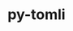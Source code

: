 ---
title: "py-tomli"
layout: cache
categories: [package, develop]
meta: {"compilers": ["apple-clang@=16.0.0", "gcc@=10.2.1", "gcc@=10.5.0", "gcc@=11.1.0", "gcc@=11.4.0", "gcc@=13.2.0", "gcc@=13.3.0", "gcc@=7.3.1", "gcc@=7.5.0", "gcc@=9.4.0", "oneapi@=2024.2.1"], "num_specs": 150, "num_specs_by_stack": {"aws-isc": 2, "aws-isc-aarch64": 2, "data-vis-sdk": 3, "developer-tools": 4, "developer-tools-aarch64-linux-gnu": 2, "developer-tools-darwin": 6, "developer-tools-manylinux2014": 1, "developer-tools-x86_64_v3-linux-gnu": 2, "e4s": 23, "e4s-neoverse-v2": 9, "e4s-neoverse_v1": 8, "e4s-oneapi": 27, "e4s-power": 3, "e4s-rocm-external": 3, "hep": 7, "ml-darwin-aarch64-mps": 16, "ml-linux-aarch64-cpu": 16, "ml-linux-aarch64-cuda": 16, "ml-linux-x86_64-cpu": 16, "ml-linux-x86_64-cuda": 16, "ml-linux-x86_64-rocm": 16, "radiuss": 6, "root": 150}, "oss": ["amzn2", "centos7", "rhel8", "sequoia", "ubuntu18.04", "ubuntu20.04", "ubuntu22.04", "ubuntu24.04"], "platforms": ["darwin", "linux"], "stacks": ["aws-isc", "aws-isc-aarch64", "data-vis-sdk", "developer-tools", "developer-tools-aarch64-linux-gnu", "developer-tools-darwin", "developer-tools-manylinux2014", "developer-tools-x86_64_v3-linux-gnu", "e4s", "e4s-neoverse-v2", "e4s-neoverse_v1", "e4s-oneapi", "e4s-power", "e4s-rocm-external", "hep", "ml-darwin-aarch64-mps", "ml-linux-aarch64-cpu", "ml-linux-aarch64-cuda", "ml-linux-x86_64-cpu", "ml-linux-x86_64-cuda", "ml-linux-x86_64-rocm", "radiuss", "root"], "targets": ["aarch64", "neoverse_v1", "neoverse_v2", "ppc64le", "x86_64_v3"], "versions": ["2.0.1"]}
spec_details: [{"compiler": "apple-clang@=16.0.0", "hash": "254vhxogdg77mahjcnix6u5vkoxbqcy4", "os": "sequoia", "platform": "darwin", "size": "-", "stacks": ["developer-tools-darwin", "root"], "target": "aarch64", "variants": ["build_system=python_pip"], "versions": ["2.0.1"]}, {"compiler": "gcc@=7.3.1", "hash": "27lkkbmnj3j5ktnel4k6fvl4si2kxxqo", "os": "amzn2", "platform": "linux", "size": "-", "stacks": ["aws-isc", "root"], "target": "x86_64_v3", "variants": ["build_system=python_pip"], "versions": ["2.0.1"]}, {"compiler": "oneapi@=2024.2.1", "hash": "2khunwmtns6pp4j24enexnwflgz3bixt", "os": "ubuntu22.04", "platform": "linux", "size": "-", "stacks": ["e4s-oneapi", "root"], "target": "x86_64_v3", "variants": ["build_system=python_pip"], "versions": ["2.0.1"]}, {"compiler": "gcc@=11.4.0", "hash": "2ojbifi5gpekkygwko4zsqmvqofuqopi", "os": "ubuntu22.04", "platform": "linux", "size": "-", "stacks": ["e4s-neoverse-v2", "root"], "target": "neoverse_v2", "variants": ["build_system=python_pip"], "versions": ["2.0.1"]}, {"compiler": "gcc@=11.4.0", "hash": "2uiic7o5fuv2k52iulgxuusewycvrdrl", "os": "ubuntu22.04", "platform": "linux", "size": "-", "stacks": ["hep", "root"], "target": "x86_64_v3", "variants": ["build_system=python_pip"], "versions": ["2.0.1"]}, {"compiler": "gcc@=11.4.0", "hash": "2unwl752wvl7uyeci63ghio35kjsmw3v", "os": "ubuntu22.04", "platform": "linux", "size": "-", "stacks": ["e4s", "root"], "target": "x86_64_v3", "variants": ["build_system=python_pip"], "versions": ["2.0.1"]}, {"compiler": "gcc@=11.4.0", "hash": "3bmhgtyjpfigvodz5xsog7aaff7ybbwf", "os": "ubuntu22.04", "platform": "linux", "size": "-", "stacks": ["e4s-neoverse-v2", "root"], "target": "neoverse_v2", "variants": ["build_system=python_pip"], "versions": ["2.0.1"]}, {"compiler": "gcc@=11.4.0", "hash": "3eiz7fms6x2ewelfbaidxg6qullfeeqd", "os": "ubuntu22.04", "platform": "linux", "size": "-", "stacks": ["hep", "root"], "target": "x86_64_v3", "variants": ["build_system=python_pip"], "versions": ["2.0.1"]}, {"compiler": "gcc@=7.5.0", "hash": "3lngh5ovyuvon4az537hmiu3lbcekvwm", "os": "ubuntu18.04", "platform": "linux", "size": "-", "stacks": ["radiuss", "root"], "target": "x86_64_v3", "variants": ["build_system=python_pip"], "versions": ["2.0.1"]}, {"compiler": "gcc@=7.5.0", "hash": "3nj273pnnbv44ygmmqxrg4azogromvjl", "os": "ubuntu18.04", "platform": "linux", "size": "-", "stacks": ["radiuss", "root"], "target": "x86_64_v3", "variants": ["build_system=python_pip"], "versions": ["2.0.1"]}, {"compiler": "gcc@=11.4.0", "hash": "3qpruk6mwtg4unhudsgrhahjy2k6qptv", "os": "ubuntu22.04", "platform": "linux", "size": "-", "stacks": ["e4s", "e4s-rocm-external", "root"], "target": "x86_64_v3", "variants": ["build_system=python_pip"], "versions": ["2.0.1"]}, {"compiler": "oneapi@=2024.2.1", "hash": "3zygbelzk4l2tqxknupsg23uwojy7bas", "os": "ubuntu22.04", "platform": "linux", "size": "-", "stacks": ["e4s-oneapi", "root"], "target": "x86_64_v3", "variants": ["build_system=python_pip"], "versions": ["2.0.1"]}, {"compiler": "gcc@=11.1.0", "hash": "4bz4oo6ob32jifl73hmwsjyupcmxms4t", "os": "ubuntu20.04", "platform": "linux", "size": "-", "stacks": ["data-vis-sdk", "root"], "target": "x86_64_v3", "variants": ["build_system=python_pip"], "versions": ["2.0.1"]}, {"compiler": "gcc@=13.2.0", "hash": "4c225l5qyocdt5doerbkfvij3niqlty3", "os": "ubuntu24.04", "platform": "linux", "size": "-", "stacks": ["ml-linux-x86_64-cpu", "ml-linux-x86_64-cuda", "ml-linux-x86_64-rocm", "root"], "target": "x86_64_v3", "variants": ["build_system=python_pip"], "versions": ["2.0.1"]}, {"compiler": "apple-clang@=16.0.0", "hash": "4gxj3hg6rjar5xv4mn4pvkow56tja7xx", "os": "sequoia", "platform": "darwin", "size": "-", "stacks": ["developer-tools-darwin", "root"], "target": "aarch64", "variants": ["build_system=python_pip"], "versions": ["2.0.1"]}, {"compiler": "gcc@=11.4.0", "hash": "4hw3fjpj6jls42gbzfmfyszw5a2w3l3o", "os": "ubuntu22.04", "platform": "linux", "size": "-", "stacks": ["e4s", "root"], "target": "x86_64_v3", "variants": ["build_system=python_pip"], "versions": ["2.0.1"]}, {"compiler": "gcc@=7.3.1", "hash": "4sdmbnncphepgvc7e3cewsp5rl5uhzdu", "os": "amzn2", "platform": "linux", "size": "-", "stacks": ["aws-isc-aarch64", "root"], "target": "aarch64", "variants": ["build_system=python_pip"], "versions": ["2.0.1"]}, {"compiler": "gcc@=11.4.0", "hash": "5buujevabeinpaxyqnckhqal2v4imnsl", "os": "ubuntu22.04", "platform": "linux", "size": "-", "stacks": ["e4s", "root"], "target": "x86_64_v3", "variants": ["build_system=python_pip"], "versions": ["2.0.1"]}, {"compiler": "gcc@=11.4.0", "hash": "5j527m25iorxpoglufpmso7hhacenmz2", "os": "ubuntu22.04", "platform": "linux", "size": "-", "stacks": ["e4s", "root"], "target": "x86_64_v3", "variants": ["build_system=python_pip"], "versions": ["2.0.1"]}, {"compiler": "apple-clang@=16.0.0", "hash": "5j6j5o6dngs5bg2rhmxn4c5tuziiuchw", "os": "sequoia", "platform": "darwin", "size": "-", "stacks": ["ml-darwin-aarch64-mps", "root"], "target": "aarch64", "variants": ["build_system=python_pip"], "versions": ["2.0.1"]}, {"compiler": "gcc@=13.2.0", "hash": "5matsrjw773tzqajbhtwom3dev3sugha", "os": "ubuntu24.04", "platform": "linux", "size": "-", "stacks": ["ml-linux-x86_64-cpu", "ml-linux-x86_64-cuda", "ml-linux-x86_64-rocm", "root"], "target": "x86_64_v3", "variants": ["build_system=python_pip"], "versions": ["2.0.1"]}, {"compiler": "gcc@=11.4.0", "hash": "5nqod6xgyfmo6hljjzd6ropk75dtnbvu", "os": "ubuntu22.04", "platform": "linux", "size": "-", "stacks": ["e4s-neoverse_v1", "root"], "target": "neoverse_v1", "variants": ["build_system=python_pip"], "versions": ["2.0.1"]}, {"compiler": "gcc@=11.4.0", "hash": "5qvvk64bpxhdij2r3gnc47k5xegdovj4", "os": "ubuntu22.04", "platform": "linux", "size": "-", "stacks": ["e4s", "root"], "target": "x86_64_v3", "variants": ["build_system=python_pip"], "versions": ["2.0.1"]}, {"compiler": "apple-clang@=16.0.0", "hash": "5ratfastqzasiva67jwd2eigz4o75exg", "os": "sequoia", "platform": "darwin", "size": "-", "stacks": ["developer-tools-darwin", "ml-darwin-aarch64-mps", "root"], "target": "aarch64", "variants": ["build_system=python_pip"], "versions": ["2.0.1"]}, {"compiler": "apple-clang@=16.0.0", "hash": "5z7xcrz2ukf37jf6ln5wutvxsx4qvimo", "os": "sequoia", "platform": "darwin", "size": "-", "stacks": ["ml-darwin-aarch64-mps", "root"], "target": "aarch64", "variants": ["build_system=python_pip"], "versions": ["2.0.1"]}, {"compiler": "oneapi@=2024.2.1", "hash": "67wae7a4mhnv2uu2yljmkmdmupzwxsdp", "os": "ubuntu22.04", "platform": "linux", "size": "-", "stacks": ["e4s-oneapi", "root"], "target": "x86_64_v3", "variants": ["build_system=python_pip"], "versions": ["2.0.1"]}, {"compiler": "gcc@=7.5.0", "hash": "6cvqsvotnnbumzlyyaepqpcckxzn3u3w", "os": "ubuntu18.04", "platform": "linux", "size": "-", "stacks": ["developer-tools", "root"], "target": "x86_64_v3", "variants": ["build_system=python_pip"], "versions": ["2.0.1"]}, {"compiler": "gcc@=11.4.0", "hash": "6ecek67cpz5bld4jialmbutci4jevx6e", "os": "ubuntu22.04", "platform": "linux", "size": "-", "stacks": ["e4s-neoverse_v1", "root"], "target": "neoverse_v1", "variants": ["build_system=python_pip"], "versions": ["2.0.1"]}, {"compiler": "gcc@=13.2.0", "hash": "6hkot622fgb7c5fidbr2bslixhepo5fv", "os": "ubuntu24.04", "platform": "linux", "size": "-", "stacks": ["ml-linux-x86_64-cpu", "ml-linux-x86_64-cuda", "ml-linux-x86_64-rocm", "root"], "target": "x86_64_v3", "variants": ["build_system=python_pip"], "versions": ["2.0.1"]}, {"compiler": "oneapi@=2024.2.1", "hash": "6l4qpr3tjgimxcoxynn7kan4hlwz7ggw", "os": "ubuntu22.04", "platform": "linux", "size": "-", "stacks": ["e4s-oneapi", "root"], "target": "x86_64_v3", "variants": ["build_system=python_pip"], "versions": ["2.0.1"]}, {"compiler": "gcc@=11.4.0", "hash": "6nrhma5saybucs6ya2t4j5pez5li2frh", "os": "ubuntu22.04", "platform": "linux", "size": "-", "stacks": ["e4s", "root"], "target": "x86_64_v3", "variants": ["build_system=python_pip"], "versions": ["2.0.1"]}, {"compiler": "gcc@=11.4.0", "hash": "7prt5ofqklsf4sl7jprg5ludrizjoxpb", "os": "ubuntu22.04", "platform": "linux", "size": "-", "stacks": ["e4s", "root"], "target": "x86_64_v3", "variants": ["build_system=python_pip"], "versions": ["2.0.1"]}, {"compiler": "gcc@=7.3.1", "hash": "7ufeewrwjncyfygsird3kf7rgncvbrxn", "os": "amzn2", "platform": "linux", "size": "-", "stacks": ["aws-isc", "root"], "target": "x86_64_v3", "variants": ["build_system=python_pip"], "versions": ["2.0.1"]}, {"compiler": "gcc@=11.1.0", "hash": "7yg3lsdjny6lbe7mlnrgssueqjwlkcvx", "os": "ubuntu20.04", "platform": "linux", "size": "-", "stacks": ["data-vis-sdk", "root"], "target": "x86_64_v3", "variants": ["build_system=python_pip"], "versions": ["2.0.1"]}, {"compiler": "gcc@=11.4.0", "hash": "a34662hkdcugnfuy3cmi6xizhnagwprb", "os": "ubuntu22.04", "platform": "linux", "size": "-", "stacks": ["hep", "root"], "target": "x86_64_v3", "variants": ["build_system=python_pip"], "versions": ["2.0.1"]}, {"compiler": "apple-clang@=16.0.0", "hash": "amn7ts25p4r4obafunsobvuynodwas6n", "os": "sequoia", "platform": "darwin", "size": "-", "stacks": ["developer-tools-darwin", "ml-darwin-aarch64-mps", "root"], "target": "aarch64", "variants": ["build_system=python_pip"], "versions": ["2.0.1"]}, {"compiler": "gcc@=13.2.0", "hash": "av2o5pevxblew2hlsajduycdbzn7bdnz", "os": "ubuntu24.04", "platform": "linux", "size": "-", "stacks": ["ml-linux-aarch64-cpu", "ml-linux-aarch64-cuda", "root"], "target": "aarch64", "variants": ["build_system=python_pip"], "versions": ["2.0.1"]}, {"compiler": "gcc@=13.2.0", "hash": "byn3hljr3xuhsy7da7vmpcbjwg24r5l3", "os": "ubuntu24.04", "platform": "linux", "size": "-", "stacks": ["ml-linux-aarch64-cpu", "ml-linux-aarch64-cuda", "root"], "target": "aarch64", "variants": ["build_system=python_pip"], "versions": ["2.0.1"]}, {"compiler": "gcc@=13.2.0", "hash": "cdeo4ppkzr7rkpgmbeeonwulsjzl4boh", "os": "ubuntu24.04", "platform": "linux", "size": "-", "stacks": ["ml-linux-aarch64-cpu", "ml-linux-aarch64-cuda", "root"], "target": "aarch64", "variants": ["build_system=python_pip"], "versions": ["2.0.1"]}, {"compiler": "gcc@=11.4.0", "hash": "cdfrnb2akmmncmxlofzpktjs2b77rjop", "os": "ubuntu22.04", "platform": "linux", "size": "-", "stacks": ["e4s", "e4s-rocm-external", "root"], "target": "x86_64_v3", "variants": ["build_system=python_pip"], "versions": ["2.0.1"]}, {"compiler": "gcc@=11.4.0", "hash": "celpjztphfgm265s4bpr634pfpywte6f", "os": "ubuntu22.04", "platform": "linux", "size": "-", "stacks": ["e4s", "root"], "target": "x86_64_v3", "variants": ["build_system=python_pip"], "versions": ["2.0.1"]}, {"compiler": "gcc@=13.2.0", "hash": "cixsl6sgmhbrmsmf2nx37pmwf74c4yef", "os": "ubuntu24.04", "platform": "linux", "size": "-", "stacks": ["ml-linux-aarch64-cpu", "ml-linux-aarch64-cuda", "root"], "target": "aarch64", "variants": ["build_system=python_pip"], "versions": ["2.0.1"]}, {"compiler": "gcc@=13.2.0", "hash": "cmgbylsmezi4e5baqb3tbjtqzgyxhalf", "os": "ubuntu24.04", "platform": "linux", "size": "-", "stacks": ["ml-linux-x86_64-cpu", "ml-linux-x86_64-cuda", "ml-linux-x86_64-rocm", "root"], "target": "x86_64_v3", "variants": ["build_system=python_pip"], "versions": ["2.0.1"]}, {"compiler": "oneapi@=2024.2.1", "hash": "d473qv26ft4ijplv244gxla5kbo5utcz", "os": "ubuntu22.04", "platform": "linux", "size": "-", "stacks": ["e4s-oneapi", "root"], "target": "x86_64_v3", "variants": ["build_system=python_pip"], "versions": ["2.0.1"]}, {"compiler": "gcc@=11.4.0", "hash": "dtnalm7q4jqysqnt2w2coaahigsmhocf", "os": "ubuntu22.04", "platform": "linux", "size": "-", "stacks": ["hep", "root"], "target": "x86_64_v3", "variants": ["build_system=python_pip"], "versions": ["2.0.1"]}, {"compiler": "gcc@=11.4.0", "hash": "dvpi4h34m7wzjh5va6u4fj3kx54yvegy", "os": "ubuntu22.04", "platform": "linux", "size": "-", "stacks": ["e4s", "root"], "target": "x86_64_v3", "variants": ["build_system=python_pip"], "versions": ["2.0.1"]}, {"compiler": "oneapi@=2024.2.1", "hash": "e4xetvpewwdvlbus6izg7yt2aqyowtcr", "os": "ubuntu22.04", "platform": "linux", "size": "-", "stacks": ["e4s-oneapi", "root"], "target": "x86_64_v3", "variants": ["build_system=python_pip"], "versions": ["2.0.1"]}, {"compiler": "gcc@=7.5.0", "hash": "ecrqk7u4tlfaatixlmoco23uiy63he6u", "os": "ubuntu18.04", "platform": "linux", "size": "-", "stacks": ["developer-tools", "root"], "target": "x86_64_v3", "variants": ["build_system=python_pip"], "versions": ["2.0.1"]}, {"compiler": "gcc@=13.3.0", "hash": "ed4nmagtjcsfk5hwi2nzkh2ofiwqbthv", "os": "rhel8", "platform": "linux", "size": "-", "stacks": ["developer-tools-aarch64-linux-gnu", "root"], "target": "aarch64", "variants": ["build_system=python_pip"], "versions": ["2.0.1"]}, {"compiler": "apple-clang@=16.0.0", "hash": "egn3xsz7mghxyndxhuejch7mvzxijarf", "os": "sequoia", "platform": "darwin", "size": "-", "stacks": ["ml-darwin-aarch64-mps", "root"], "target": "aarch64", "variants": ["build_system=python_pip"], "versions": ["2.0.1"]}, {"compiler": "gcc@=13.2.0", "hash": "ehmsog76vbkjdw4aokvgw32lmxrb7iyx", "os": "ubuntu24.04", "platform": "linux", "size": "-", "stacks": ["ml-linux-aarch64-cpu", "ml-linux-aarch64-cuda", "root"], "target": "aarch64", "variants": ["build_system=python_pip"], "versions": ["2.0.1"]}, {"compiler": "oneapi@=2024.2.1", "hash": "ekgqjbjv3bishrcsp3ai4umtapfdjff3", "os": "ubuntu22.04", "platform": "linux", "size": "-", "stacks": ["e4s-oneapi", "root"], "target": "x86_64_v3", "variants": ["build_system=python_pip"], "versions": ["2.0.1"]}, {"compiler": "oneapi@=2024.2.1", "hash": "elib3o2tfhn6rshulbcy2xshmp2novfm", "os": "ubuntu22.04", "platform": "linux", "size": "-", "stacks": ["e4s-oneapi", "root"], "target": "x86_64_v3", "variants": ["build_system=python_pip"], "versions": ["2.0.1"]}, {"compiler": "oneapi@=2024.2.1", "hash": "eqskrktrx4kpc3y6l5bneldthd4g3h23", "os": "ubuntu22.04", "platform": "linux", "size": "-", "stacks": ["e4s-oneapi", "root"], "target": "x86_64_v3", "variants": ["build_system=python_pip"], "versions": ["2.0.1"]}, {"compiler": "gcc@=13.2.0", "hash": "f3fwc7mnf3xgr5lf3cwne4v25oowql5i", "os": "ubuntu24.04", "platform": "linux", "size": "-", "stacks": ["ml-linux-aarch64-cpu", "ml-linux-aarch64-cuda", "root"], "target": "aarch64", "variants": ["build_system=python_pip"], "versions": ["2.0.1"]}, {"compiler": "gcc@=11.4.0", "hash": "f4c6ilfl2co5ztq5ouq4asevdaef7syw", "os": "ubuntu22.04", "platform": "linux", "size": "-", "stacks": ["e4s", "root"], "target": "x86_64_v3", "variants": ["build_system=python_pip"], "versions": ["2.0.1"]}, {"compiler": "oneapi@=2024.2.1", "hash": "flfhjnat463vn267n3edpwxvsqtqfafq", "os": "ubuntu22.04", "platform": "linux", "size": "-", "stacks": ["e4s-oneapi", "root"], "target": "x86_64_v3", "variants": ["build_system=python_pip"], "versions": ["2.0.1"]}, {"compiler": "oneapi@=2024.2.1", "hash": "ftdefrttl6a2zmhmj3mddcjoptkzfuj7", "os": "ubuntu22.04", "platform": "linux", "size": "-", "stacks": ["e4s-oneapi", "root"], "target": "x86_64_v3", "variants": ["build_system=python_pip"], "versions": ["2.0.1"]}, {"compiler": "gcc@=13.2.0", "hash": "fzgm7iu7x5k5njwbmlju6mkkanfjxobl", "os": "ubuntu24.04", "platform": "linux", "size": "-", "stacks": ["ml-linux-x86_64-cpu", "ml-linux-x86_64-cuda", "ml-linux-x86_64-rocm", "root"], "target": "x86_64_v3", "variants": ["build_system=python_pip"], "versions": ["2.0.1"]}, {"compiler": "gcc@=9.4.0", "hash": "g5ucpkqmirzx7hkxptxjs5mbokughycu", "os": "ubuntu20.04", "platform": "linux", "size": "-", "stacks": ["e4s-power", "root"], "target": "ppc64le", "variants": ["build_system=python_pip"], "versions": ["2.0.1"]}, {"compiler": "gcc@=13.2.0", "hash": "g67bamcbzhidvkcb34qs3thguqxzh5ve", "os": "ubuntu24.04", "platform": "linux", "size": "-", "stacks": ["ml-linux-x86_64-cpu", "ml-linux-x86_64-cuda", "ml-linux-x86_64-rocm", "root"], "target": "x86_64_v3", "variants": ["build_system=python_pip"], "versions": ["2.0.1"]}, {"compiler": "gcc@=7.5.0", "hash": "gcwviplbw5c2cgqbeubyvsdiudv3iqme", "os": "ubuntu18.04", "platform": "linux", "size": "-", "stacks": ["radiuss", "root"], "target": "x86_64_v3", "variants": ["build_system=python_pip"], "versions": ["2.0.1"]}, {"compiler": "apple-clang@=16.0.0", "hash": "giqdtggeccukum37tqq4i23wbdca623m", "os": "sequoia", "platform": "darwin", "size": "-", "stacks": ["ml-darwin-aarch64-mps", "root"], "target": "aarch64", "variants": ["build_system=python_pip"], "versions": ["2.0.1"]}, {"compiler": "gcc@=13.2.0", "hash": "gjnydixgxrqy65rzmnhs2h2tbaynuowu", "os": "ubuntu24.04", "platform": "linux", "size": "-", "stacks": ["ml-linux-aarch64-cpu", "ml-linux-aarch64-cuda", "root"], "target": "aarch64", "variants": ["build_system=python_pip"], "versions": ["2.0.1"]}, {"compiler": "gcc@=13.2.0", "hash": "gjwi7wcyezydfa2jobv5jbln3s4snoej", "os": "ubuntu24.04", "platform": "linux", "size": "-", "stacks": ["ml-linux-x86_64-cpu", "ml-linux-x86_64-cuda", "ml-linux-x86_64-rocm", "root"], "target": "x86_64_v3", "variants": ["build_system=python_pip"], "versions": ["2.0.1"]}, {"compiler": "gcc@=7.5.0", "hash": "gqzxxlgkua3bceajtvo3jihl6it2tn7u", "os": "ubuntu18.04", "platform": "linux", "size": "-", "stacks": ["radiuss", "root"], "target": "x86_64_v3", "variants": ["build_system=python_pip"], "versions": ["2.0.1"]}, {"compiler": "gcc@=13.2.0", "hash": "hj57627oxql73vpnkotu37om7qysg2oj", "os": "ubuntu24.04", "platform": "linux", "size": "-", "stacks": ["ml-linux-aarch64-cpu", "ml-linux-aarch64-cuda", "root"], "target": "aarch64", "variants": ["build_system=python_pip"], "versions": ["2.0.1"]}, {"compiler": "gcc@=13.2.0", "hash": "iab4qoguzbhjxxcn2ufsyf25jguasq4j", "os": "ubuntu24.04", "platform": "linux", "size": "-", "stacks": ["ml-linux-aarch64-cpu", "ml-linux-aarch64-cuda", "root"], "target": "aarch64", "variants": ["build_system=python_pip"], "versions": ["2.0.1"]}, {"compiler": "oneapi@=2024.2.1", "hash": "imo4lwiyd7vd3kx4jppysd54e34oiktz", "os": "ubuntu22.04", "platform": "linux", "size": "-", "stacks": ["e4s-oneapi", "root"], "target": "x86_64_v3", "variants": ["build_system=python_pip"], "versions": ["2.0.1"]}, {"compiler": "oneapi@=2024.2.1", "hash": "iwzvcwsw2yrgdvcrjyfob3kkouitgiqh", "os": "ubuntu22.04", "platform": "linux", "size": "-", "stacks": ["e4s-oneapi", "root"], "target": "x86_64_v3", "variants": ["build_system=python_pip"], "versions": ["2.0.1"]}, {"compiler": "gcc@=11.4.0", "hash": "jgmtfjbzrxz6kakyszp7myyj73wm675f", "os": "ubuntu22.04", "platform": "linux", "size": "-", "stacks": ["e4s", "e4s-rocm-external", "root"], "target": "x86_64_v3", "variants": ["build_system=python_pip"], "versions": ["2.0.1"]}, {"compiler": "gcc@=13.2.0", "hash": "jt7wclppq2uuwe5hgpqle3a5s5ymtyoa", "os": "ubuntu24.04", "platform": "linux", "size": "-", "stacks": ["ml-linux-aarch64-cpu", "ml-linux-aarch64-cuda", "root"], "target": "aarch64", "variants": ["build_system=python_pip"], "versions": ["2.0.1"]}, {"compiler": "gcc@=11.4.0", "hash": "k23atdxkk2226r3xxiy4kqf2a3t4uos5", "os": "ubuntu22.04", "platform": "linux", "size": "-", "stacks": ["e4s", "root"], "target": "x86_64_v3", "variants": ["build_system=python_pip"], "versions": ["2.0.1"]}, {"compiler": "gcc@=11.4.0", "hash": "khhrnylvfpmr5old6lmfseejg3bipcmb", "os": "ubuntu22.04", "platform": "linux", "size": "-", "stacks": ["e4s-neoverse-v2", "root"], "target": "neoverse_v2", "variants": ["build_system=python_pip"], "versions": ["2.0.1"]}, {"compiler": "gcc@=11.4.0", "hash": "ki46zf5tpswh5hzvcus7s4kymrawgeyd", "os": "ubuntu22.04", "platform": "linux", "size": "-", "stacks": ["e4s-neoverse-v2", "root"], "target": "neoverse_v2", "variants": ["build_system=python_pip"], "versions": ["2.0.1"]}, {"compiler": "oneapi@=2024.2.1", "hash": "kijb6wmse5td4ny7zhhgotkoxbmoy2i6", "os": "ubuntu22.04", "platform": "linux", "size": "-", "stacks": ["e4s-oneapi", "root"], "target": "x86_64_v3", "variants": ["build_system=python_pip"], "versions": ["2.0.1"]}, {"compiler": "gcc@=7.5.0", "hash": "kwcojprocbxk5brm2md56skpkt7voe7d", "os": "ubuntu18.04", "platform": "linux", "size": "-", "stacks": ["developer-tools", "root"], "target": "x86_64_v3", "variants": ["build_system=python_pip"], "versions": ["2.0.1"]}, {"compiler": "gcc@=13.2.0", "hash": "lbe7si76zzim6tx4nizh2tcu2v4c23v5", "os": "ubuntu24.04", "platform": "linux", "size": "-", "stacks": ["ml-linux-aarch64-cpu", "ml-linux-aarch64-cuda", "root"], "target": "aarch64", "variants": ["build_system=python_pip"], "versions": ["2.0.1"]}, {"compiler": "gcc@=9.4.0", "hash": "lfh4ofxci4nwo2bxm6elgbx2vey45qlk", "os": "ubuntu20.04", "platform": "linux", "size": "-", "stacks": ["e4s-power", "root"], "target": "ppc64le", "variants": ["build_system=python_pip"], "versions": ["2.0.1"]}, {"compiler": "gcc@=13.2.0", "hash": "lrmebm4yktjcaj3r5mbgow2kgmggyfds", "os": "ubuntu24.04", "platform": "linux", "size": "-", "stacks": ["ml-linux-x86_64-cpu", "ml-linux-x86_64-cuda", "ml-linux-x86_64-rocm", "root"], "target": "x86_64_v3", "variants": ["build_system=python_pip"], "versions": ["2.0.1"]}, {"compiler": "gcc@=11.1.0", "hash": "luyhw66j5da5cjp3n2otoj5pi5sflvvg", "os": "ubuntu20.04", "platform": "linux", "size": "-", "stacks": ["data-vis-sdk", "root"], "target": "x86_64_v3", "variants": ["build_system=python_pip"], "versions": ["2.0.1"]}, {"compiler": "apple-clang@=16.0.0", "hash": "lxo3coq4cgi77riwdbnystrmx37ysngk", "os": "sequoia", "platform": "darwin", "size": "-", "stacks": ["ml-darwin-aarch64-mps", "root"], "target": "aarch64", "variants": ["build_system=python_pip"], "versions": ["2.0.1"]}, {"compiler": "gcc@=10.5.0", "hash": "mpcls4oldgi5bjdcapihd4vbc7wwaqtw", "os": "centos7", "platform": "linux", "size": "-", "stacks": ["developer-tools-x86_64_v3-linux-gnu", "root"], "target": "x86_64_v3", "variants": ["build_system=python_pip"], "versions": ["2.0.1"]}, {"compiler": "gcc@=11.4.0", "hash": "mso4at4hnr6psbh5rvwfl7jserwg6r4l", "os": "ubuntu22.04", "platform": "linux", "size": "-", "stacks": ["e4s-neoverse-v2", "root"], "target": "neoverse_v2", "variants": ["build_system=python_pip"], "versions": ["2.0.1"]}, {"compiler": "gcc@=11.4.0", "hash": "nappnrselhsphpnzdgtkrjudxg5s2npl", "os": "ubuntu22.04", "platform": "linux", "size": "-", "stacks": ["e4s-neoverse_v1", "root"], "target": "neoverse_v1", "variants": ["build_system=python_pip"], "versions": ["2.0.1"]}, {"compiler": "gcc@=7.5.0", "hash": "nclt4vdzur7xr7dj5mlbnt2tch3duce4", "os": "ubuntu18.04", "platform": "linux", "size": "-", "stacks": ["radiuss", "root"], "target": "x86_64_v3", "variants": ["build_system=python_pip"], "versions": ["2.0.1"]}, {"compiler": "gcc@=11.4.0", "hash": "nd5phet2cbfycneujumffcosgq2kcymb", "os": "ubuntu22.04", "platform": "linux", "size": "-", "stacks": ["e4s-neoverse_v1", "root"], "target": "neoverse_v1", "variants": ["build_system=python_pip"], "versions": ["2.0.1"]}, {"compiler": "gcc@=11.4.0", "hash": "nf26ippalsacwgtv7nraoqzd4zfgxiki", "os": "ubuntu22.04", "platform": "linux", "size": "-", "stacks": ["e4s-neoverse_v1", "root"], "target": "neoverse_v1", "variants": ["build_system=python_pip"], "versions": ["2.0.1"]}, {"compiler": "gcc@=11.4.0", "hash": "nu3c72zyzuwwqvyacxnp67uz6xru5epn", "os": "ubuntu22.04", "platform": "linux", "size": "-", "stacks": ["e4s", "root"], "target": "x86_64_v3", "variants": ["build_system=python_pip"], "versions": ["2.0.1"]}, {"compiler": "oneapi@=2024.2.1", "hash": "nwv7mcdornaitxujwebtqaggvdubxdmx", "os": "ubuntu22.04", "platform": "linux", "size": "-", "stacks": ["e4s-oneapi", "root"], "target": "x86_64_v3", "variants": ["build_system=python_pip"], "versions": ["2.0.1"]}, {"compiler": "gcc@=13.2.0", "hash": "oh7b4co3tmm5jknw7bkw3opjy7yckdah", "os": "ubuntu24.04", "platform": "linux", "size": "-", "stacks": ["ml-linux-aarch64-cpu", "ml-linux-aarch64-cuda", "root"], "target": "aarch64", "variants": ["build_system=python_pip"], "versions": ["2.0.1"]}, {"compiler": "oneapi@=2024.2.1", "hash": "ousadubi66fv7wzawqof2qgam6qc24wi", "os": "ubuntu22.04", "platform": "linux", "size": "-", "stacks": ["e4s-oneapi", "root"], "target": "x86_64_v3", "variants": ["build_system=python_pip"], "versions": ["2.0.1"]}, {"compiler": "oneapi@=2024.2.1", "hash": "ow275owdr5xvizg5ycsptapmfvoz24t4", "os": "ubuntu22.04", "platform": "linux", "size": "-", "stacks": ["e4s-oneapi", "root"], "target": "x86_64_v3", "variants": ["build_system=python_pip"], "versions": ["2.0.1"]}, {"compiler": "gcc@=13.2.0", "hash": "p4nkcrxitpayleibrwbk6yuxpekhl4tv", "os": "ubuntu24.04", "platform": "linux", "size": "-", "stacks": ["ml-linux-aarch64-cpu", "ml-linux-aarch64-cuda", "root"], "target": "aarch64", "variants": ["build_system=python_pip"], "versions": ["2.0.1"]}, {"compiler": "gcc@=13.2.0", "hash": "pb4rz6yua22hfwdss26ecr6fatehqqt7", "os": "ubuntu24.04", "platform": "linux", "size": "-", "stacks": ["ml-linux-x86_64-cpu", "ml-linux-x86_64-cuda", "ml-linux-x86_64-rocm", "root"], "target": "x86_64_v3", "variants": ["build_system=python_pip"], "versions": ["2.0.1"]}, {"compiler": "oneapi@=2024.2.1", "hash": "pkvgy5hoz34xwhon75txub35sz4tyrou", "os": "ubuntu22.04", "platform": "linux", "size": "-", "stacks": ["e4s-oneapi", "root"], "target": "x86_64_v3", "variants": ["build_system=python_pip"], "versions": ["2.0.1"]}, {"compiler": "oneapi@=2024.2.1", "hash": "pr2qgtjwjqrdek4vsl4dw6kbwe22ic3b", "os": "ubuntu22.04", "platform": "linux", "size": "-", "stacks": ["e4s-oneapi", "root"], "target": "x86_64_v3", "variants": ["build_system=python_pip"], "versions": ["2.0.1"]}, {"compiler": "gcc@=13.2.0", "hash": "prdhixxfe37ynypjgok2tldsinfmp5tu", "os": "ubuntu24.04", "platform": "linux", "size": "-", "stacks": ["ml-linux-x86_64-cpu", "ml-linux-x86_64-cuda", "ml-linux-x86_64-rocm", "root"], "target": "x86_64_v3", "variants": ["build_system=python_pip"], "versions": ["2.0.1"]}, {"compiler": "gcc@=7.5.0", "hash": "ptlexem5wgx5ca4nl25jqkva3bvew4fr", "os": "ubuntu18.04", "platform": "linux", "size": "-", "stacks": ["radiuss", "root"], "target": "x86_64_v3", "variants": ["build_system=python_pip"], "versions": ["2.0.1"]}, {"compiler": "gcc@=9.4.0", "hash": "pu5h6mcjeudxcx7xu6w3tl5343nom3bz", "os": "ubuntu20.04", "platform": "linux", "size": "-", "stacks": ["e4s-power", "root"], "target": "ppc64le", "variants": ["build_system=python_pip"], "versions": ["2.0.1"]}, {"compiler": "gcc@=11.4.0", "hash": "px2vc53izkc3knuvskbf2xwjj42ltqxv", "os": "ubuntu22.04", "platform": "linux", "size": "-", "stacks": ["e4s", "root"], "target": "x86_64_v3", "variants": ["build_system=python_pip"], "versions": ["2.0.1"]}, {"compiler": "gcc@=11.4.0", "hash": "q4z7fitast23nrtysmtnwq44izb5ixny", "os": "ubuntu22.04", "platform": "linux", "size": "-", "stacks": ["e4s", "root"], "target": "x86_64_v3", "variants": ["build_system=python_pip"], "versions": ["2.0.1"]}, {"compiler": "gcc@=13.2.0", "hash": "qbezzi3cr74py7blxueyccjkyyafy2fz", "os": "ubuntu24.04", "platform": "linux", "size": "-", "stacks": ["ml-linux-aarch64-cpu", "ml-linux-aarch64-cuda", "root"], "target": "aarch64", "variants": ["build_system=python_pip"], "versions": ["2.0.1"]}, {"compiler": "gcc@=13.2.0", "hash": "qf2hofnqptvgzdh4vuhcl57fqkvxuvdj", "os": "ubuntu24.04", "platform": "linux", "size": "-", "stacks": ["ml-linux-x86_64-cpu", "ml-linux-x86_64-cuda", "ml-linux-x86_64-rocm", "root"], "target": "x86_64_v3", "variants": ["build_system=python_pip"], "versions": ["2.0.1"]}, {"compiler": "gcc@=11.4.0", "hash": "qf7sbtmjqktzndu3jb2llrpgfms2yxvm", "os": "ubuntu22.04", "platform": "linux", "size": "-", "stacks": ["e4s-neoverse-v2", "root"], "target": "neoverse_v2", "variants": ["build_system=python_pip"], "versions": ["2.0.1"]}, {"compiler": "gcc@=11.4.0", "hash": "qg6hwut7x73imu6v2cceqvcyzs6u4vav", "os": "ubuntu22.04", "platform": "linux", "size": "-", "stacks": ["e4s", "root"], "target": "x86_64_v3", "variants": ["build_system=python_pip"], "versions": ["2.0.1"]}, {"compiler": "oneapi@=2024.2.1", "hash": "qh46bb7uyb5i5uub4hm2rhtwxnbjxc2a", "os": "ubuntu22.04", "platform": "linux", "size": "-", "stacks": ["e4s-oneapi", "root"], "target": "x86_64_v3", "variants": ["build_system=python_pip"], "versions": ["2.0.1"]}, {"compiler": "apple-clang@=16.0.0", "hash": "qr3txqqq4ku5rh4s4uuufojgzqmjse3h", "os": "sequoia", "platform": "darwin", "size": "-", "stacks": ["ml-darwin-aarch64-mps", "root"], "target": "aarch64", "variants": ["build_system=python_pip"], "versions": ["2.0.1"]}, {"compiler": "gcc@=10.5.0", "hash": "qx3nqs5f3yqiv2mvwjejzekr4pnf7qjf", "os": "centos7", "platform": "linux", "size": "-", "stacks": ["developer-tools-x86_64_v3-linux-gnu", "root"], "target": "x86_64_v3", "variants": ["build_system=python_pip"], "versions": ["2.0.1"]}, {"compiler": "gcc@=11.4.0", "hash": "qycvy5ioolurfutdhk52ecorklsb6a5r", "os": "ubuntu22.04", "platform": "linux", "size": "-", "stacks": ["e4s", "root"], "target": "x86_64_v3", "variants": ["build_system=python_pip"], "versions": ["2.0.1"]}, {"compiler": "gcc@=11.4.0", "hash": "r3bpwilaq6gsb7eyrekmkgixedqcuvn6", "os": "ubuntu22.04", "platform": "linux", "size": "-", "stacks": ["e4s", "root"], "target": "x86_64_v3", "variants": ["build_system=python_pip"], "versions": ["2.0.1"]}, {"compiler": "gcc@=11.4.0", "hash": "r5ffz46tngtvj3oeqggykjpc4gw657em", "os": "ubuntu22.04", "platform": "linux", "size": "-", "stacks": ["hep", "root"], "target": "x86_64_v3", "variants": ["build_system=python_pip"], "versions": ["2.0.1"]}, {"compiler": "gcc@=13.2.0", "hash": "rj4ljf5pb2m47anak6uc67ehnvoale7e", "os": "ubuntu24.04", "platform": "linux", "size": "-", "stacks": ["ml-linux-aarch64-cpu", "ml-linux-aarch64-cuda", "root"], "target": "aarch64", "variants": ["build_system=python_pip"], "versions": ["2.0.1"]}, {"compiler": "oneapi@=2024.2.1", "hash": "rmv4iyajwkewnsyzgpmaybponzjlnalu", "os": "ubuntu22.04", "platform": "linux", "size": "-", "stacks": ["e4s-oneapi", "root"], "target": "x86_64_v3", "variants": ["build_system=python_pip"], "versions": ["2.0.1"]}, {"compiler": "gcc@=13.2.0", "hash": "sbpznyjuktk6gbwyxvnn4hg44cclg6ku", "os": "ubuntu24.04", "platform": "linux", "size": "-", "stacks": ["ml-linux-aarch64-cpu", "ml-linux-aarch64-cuda", "root"], "target": "aarch64", "variants": ["build_system=python_pip"], "versions": ["2.0.1"]}, {"compiler": "gcc@=13.2.0", "hash": "shgtcpieb4nykhpuzuon5evz7u4foyvy", "os": "ubuntu24.04", "platform": "linux", "size": "-", "stacks": ["ml-linux-x86_64-cpu", "ml-linux-x86_64-cuda", "ml-linux-x86_64-rocm", "root"], "target": "x86_64_v3", "variants": ["build_system=python_pip"], "versions": ["2.0.1"]}, {"compiler": "gcc@=13.2.0", "hash": "siyxa236xq2umrevce6gnjx65hdrdolu", "os": "ubuntu24.04", "platform": "linux", "size": "-", "stacks": ["ml-linux-x86_64-cpu", "ml-linux-x86_64-cuda", "ml-linux-x86_64-rocm", "root"], "target": "x86_64_v3", "variants": ["build_system=python_pip"], "versions": ["2.0.1"]}, {"compiler": "apple-clang@=16.0.0", "hash": "smg7ujxlrfiydmrqfy7xbouapzryvz5q", "os": "sequoia", "platform": "darwin", "size": "-", "stacks": ["ml-darwin-aarch64-mps", "root"], "target": "aarch64", "variants": ["build_system=python_pip"], "versions": ["2.0.1"]}, {"compiler": "gcc@=10.2.1", "hash": "t6wnixp2bi4k7p5zhh2rca5zd5nhetpc", "os": "centos7", "platform": "linux", "size": "-", "stacks": ["developer-tools-manylinux2014", "root"], "target": "x86_64_v3", "variants": ["build_system=python_pip"], "versions": ["2.0.1"]}, {"compiler": "gcc@=13.2.0", "hash": "tdppm4h3abhhrclqnw6zigpd4iwcnruv", "os": "ubuntu24.04", "platform": "linux", "size": "-", "stacks": ["ml-linux-x86_64-cpu", "ml-linux-x86_64-cuda", "ml-linux-x86_64-rocm", "root"], "target": "x86_64_v3", "variants": ["build_system=python_pip"], "versions": ["2.0.1"]}, {"compiler": "gcc@=11.4.0", "hash": "tz4yto4qiudzzr2cto6tuxfbdygazlcv", "os": "ubuntu22.04", "platform": "linux", "size": "-", "stacks": ["e4s", "root"], "target": "x86_64_v3", "variants": ["build_system=python_pip"], "versions": ["2.0.1"]}, {"compiler": "gcc@=11.4.0", "hash": "u3hdgquvnw5oyhoqninelj5od3hb3k7o", "os": "ubuntu22.04", "platform": "linux", "size": "-", "stacks": ["e4s", "root"], "target": "x86_64_v3", "variants": ["build_system=python_pip"], "versions": ["2.0.1"]}, {"compiler": "gcc@=11.4.0", "hash": "u5kpfeztqdszrtapmesaffgy32j7u3dd", "os": "ubuntu22.04", "platform": "linux", "size": "-", "stacks": ["e4s-neoverse_v1", "root"], "target": "neoverse_v1", "variants": ["build_system=python_pip"], "versions": ["2.0.1"]}, {"compiler": "gcc@=11.4.0", "hash": "uc3mgux4tdnqpg4iepxuaiwqeirkw3er", "os": "ubuntu22.04", "platform": "linux", "size": "-", "stacks": ["e4s-neoverse_v1", "root"], "target": "neoverse_v1", "variants": ["build_system=python_pip"], "versions": ["2.0.1"]}, {"compiler": "oneapi@=2024.2.1", "hash": "ucbcazakz7dliou2ob6m73pif6r6vryf", "os": "ubuntu22.04", "platform": "linux", "size": "-", "stacks": ["e4s-oneapi", "root"], "target": "x86_64_v3", "variants": ["build_system=python_pip"], "versions": ["2.0.1"]}, {"compiler": "apple-clang@=16.0.0", "hash": "ugplgvjki37js7umxexpl6644mnapofm", "os": "sequoia", "platform": "darwin", "size": "-", "stacks": ["developer-tools-darwin", "root"], "target": "aarch64", "variants": ["build_system=python_pip"], "versions": ["2.0.1"]}, {"compiler": "apple-clang@=16.0.0", "hash": "ux76v3ggkm3ayk5747myepxfa3gkkaq4", "os": "sequoia", "platform": "darwin", "size": "-", "stacks": ["ml-darwin-aarch64-mps", "root"], "target": "aarch64", "variants": ["build_system=python_pip"], "versions": ["2.0.1"]}, {"compiler": "gcc@=7.3.1", "hash": "vceke74big3lwwf23p5f3m2c2yklx5da", "os": "amzn2", "platform": "linux", "size": "-", "stacks": ["aws-isc-aarch64", "root"], "target": "aarch64", "variants": ["build_system=python_pip"], "versions": ["2.0.1"]}, {"compiler": "apple-clang@=16.0.0", "hash": "vlz2tbpy2sea47blxnxeheotd2d2wli3", "os": "sequoia", "platform": "darwin", "size": "-", "stacks": ["ml-darwin-aarch64-mps", "root"], "target": "aarch64", "variants": ["build_system=python_pip"], "versions": ["2.0.1"]}, {"compiler": "apple-clang@=16.0.0", "hash": "vxr2r46af52oea5bemyeeihecx4f6mq3", "os": "sequoia", "platform": "darwin", "size": "-", "stacks": ["ml-darwin-aarch64-mps", "root"], "target": "aarch64", "variants": ["build_system=python_pip"], "versions": ["2.0.1"]}, {"compiler": "gcc@=13.2.0", "hash": "w4rquczz4qflsvtgmosc54efpdumfr5c", "os": "ubuntu24.04", "platform": "linux", "size": "-", "stacks": ["ml-linux-x86_64-cpu", "ml-linux-x86_64-cuda", "ml-linux-x86_64-rocm", "root"], "target": "x86_64_v3", "variants": ["build_system=python_pip"], "versions": ["2.0.1"]}, {"compiler": "gcc@=11.4.0", "hash": "w6n7zwtwfjx26edgsldw3opop7zpkqqd", "os": "ubuntu22.04", "platform": "linux", "size": "-", "stacks": ["e4s", "root"], "target": "x86_64_v3", "variants": ["build_system=python_pip"], "versions": ["2.0.1"]}, {"compiler": "apple-clang@=16.0.0", "hash": "wn4uwdolkaaum4jmg7vo6pm64nnxndip", "os": "sequoia", "platform": "darwin", "size": "-", "stacks": ["ml-darwin-aarch64-mps", "root"], "target": "aarch64", "variants": ["build_system=python_pip"], "versions": ["2.0.1"]}, {"compiler": "gcc@=11.4.0", "hash": "wr5absa4egtvjcxkt3athxzw444jxr6r", "os": "ubuntu22.04", "platform": "linux", "size": "-", "stacks": ["e4s-neoverse-v2", "root"], "target": "neoverse_v2", "variants": ["build_system=python_pip"], "versions": ["2.0.1"]}, {"compiler": "apple-clang@=16.0.0", "hash": "wxdetm75gnowh3qpkrix5x7dq6yv4gjw", "os": "sequoia", "platform": "darwin", "size": "-", "stacks": ["ml-darwin-aarch64-mps", "root"], "target": "aarch64", "variants": ["build_system=python_pip"], "versions": ["2.0.1"]}, {"compiler": "gcc@=11.4.0", "hash": "x57u3oglobekktbzi6v2to6sny35hbid", "os": "ubuntu22.04", "platform": "linux", "size": "-", "stacks": ["hep", "root"], "target": "x86_64_v3", "variants": ["build_system=python_pip"], "versions": ["2.0.1"]}, {"compiler": "gcc@=13.3.0", "hash": "x7iwk6cftix4uqkqg3d3dea3xqiwpuo6", "os": "rhel8", "platform": "linux", "size": "-", "stacks": ["developer-tools-aarch64-linux-gnu", "root"], "target": "aarch64", "variants": ["build_system=python_pip"], "versions": ["2.0.1"]}, {"compiler": "gcc@=11.4.0", "hash": "x7kcqzcux7erfqizdbv547xoeeubioit", "os": "ubuntu22.04", "platform": "linux", "size": "-", "stacks": ["e4s-neoverse_v1", "root"], "target": "neoverse_v1", "variants": ["build_system=python_pip"], "versions": ["2.0.1"]}, {"compiler": "oneapi@=2024.2.1", "hash": "xc6qvx3osbwnfm5rkh6sr6wkmaowb6li", "os": "ubuntu22.04", "platform": "linux", "size": "-", "stacks": ["e4s-oneapi", "root"], "target": "x86_64_v3", "variants": ["build_system=python_pip"], "versions": ["2.0.1"]}, {"compiler": "oneapi@=2024.2.1", "hash": "xe75lsvo6xr4ga3mgd5de3ir37kgg336", "os": "ubuntu22.04", "platform": "linux", "size": "-", "stacks": ["e4s-oneapi", "root"], "target": "x86_64_v3", "variants": ["build_system=python_pip"], "versions": ["2.0.1"]}, {"compiler": "apple-clang@=16.0.0", "hash": "xjwlaszrr22hitztyfqkscnpxnl23u34", "os": "sequoia", "platform": "darwin", "size": "-", "stacks": ["ml-darwin-aarch64-mps", "root"], "target": "aarch64", "variants": ["build_system=python_pip"], "versions": ["2.0.1"]}, {"compiler": "apple-clang@=16.0.0", "hash": "xvppwqtbq3f24jnj555fctwocity4dzu", "os": "sequoia", "platform": "darwin", "size": "-", "stacks": ["developer-tools-darwin", "ml-darwin-aarch64-mps", "root"], "target": "aarch64", "variants": ["build_system=python_pip"], "versions": ["2.0.1"]}, {"compiler": "oneapi@=2024.2.1", "hash": "y2nedae763ko2ca7rxrgum6zvewuazbn", "os": "ubuntu22.04", "platform": "linux", "size": "-", "stacks": ["e4s-oneapi", "root"], "target": "x86_64_v3", "variants": ["build_system=python_pip"], "versions": ["2.0.1"]}, {"compiler": "gcc@=11.4.0", "hash": "y7nb6xsct5gfuy5urcm47ryz4ruiyh7c", "os": "ubuntu22.04", "platform": "linux", "size": "-", "stacks": ["e4s-neoverse-v2", "root"], "target": "neoverse_v2", "variants": ["build_system=python_pip"], "versions": ["2.0.1"]}, {"compiler": "gcc@=11.4.0", "hash": "ygpjigqxwglc4kghy3vafamud6qewzz2", "os": "ubuntu22.04", "platform": "linux", "size": "-", "stacks": ["e4s-neoverse-v2", "root"], "target": "neoverse_v2", "variants": ["build_system=python_pip"], "versions": ["2.0.1"]}, {"compiler": "gcc@=13.2.0", "hash": "yod7zscl55knaickdmzpe752rsjkewki", "os": "ubuntu24.04", "platform": "linux", "size": "-", "stacks": ["ml-linux-x86_64-cpu", "ml-linux-x86_64-cuda", "ml-linux-x86_64-rocm", "root"], "target": "x86_64_v3", "variants": ["build_system=python_pip"], "versions": ["2.0.1"]}, {"compiler": "oneapi@=2024.2.1", "hash": "yywvfk7u3nchzqvhq35mrlyd5f3zdotb", "os": "ubuntu22.04", "platform": "linux", "size": "-", "stacks": ["e4s-oneapi", "root"], "target": "x86_64_v3", "variants": ["build_system=python_pip"], "versions": ["2.0.1"]}, {"compiler": "gcc@=11.4.0", "hash": "zg7y6wkv23xugnqzr2kqvlxbfd3fyxj5", "os": "ubuntu22.04", "platform": "linux", "size": "-", "stacks": ["hep", "root"], "target": "x86_64_v3", "variants": ["build_system=python_pip"], "versions": ["2.0.1"]}, {"compiler": "oneapi@=2024.2.1", "hash": "zhidihkklor5rksu4aa5eerxubpk3bxl", "os": "ubuntu22.04", "platform": "linux", "size": "-", "stacks": ["e4s-oneapi", "root"], "target": "x86_64_v3", "variants": ["build_system=python_pip"], "versions": ["2.0.1"]}, {"compiler": "gcc@=7.5.0", "hash": "zrsfr4kr6vj2hnikjypugmnjd2drpzig", "os": "ubuntu18.04", "platform": "linux", "size": "-", "stacks": ["developer-tools", "root"], "target": "x86_64_v3", "variants": ["build_system=python_pip"], "versions": ["2.0.1"]}]
---